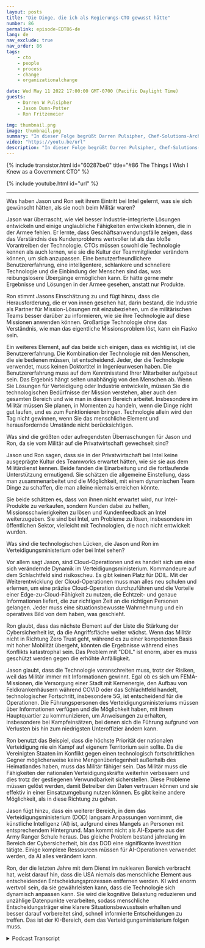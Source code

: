 ```yaml
---
layout: posts
title: "Die Dinge, die ich als Regierungs-CTO gewusst hätte"
number: 86
permalink: episode-EDT86-de
lang: de
nav_exclude: true
nav_order: 86
tags:
    - cto
    - people
    - process
    - change
    - organizationalchange

date: Wed May 11 2022 17:00:00 GMT-0700 (Pacific Daylight Time)
guests:
    - Darren W Pulsipher
    - Jason Dunn-Potter
    - Ron Fritzemeier

img: thumbnail.png
image: thumbnail.png
summary: "In dieser Folge begrüßt Darren Pulsipher, Chef-Solutions-Architekt im öffentlichen Sektor bei Intel, die speziellen Gäste Jason Dunn-Potter, ehemaliger Chief Warrant Officer der US Army, und Ron Fritzemeier, ehemaliger Rear Admiral der US Navy. Beide sind nun seit fünf Monaten als Solutions Architects und Missionsspezialisten im Team des Verteidigungsministeriums bei Intel tätig."
video: "https://youtu.be/url"
description: "In dieser Folge begrüßt Darren Pulsipher, Chef-Solutions-Architekt im öffentlichen Sektor bei Intel, die speziellen Gäste Jason Dunn-Potter, ehemaliger Chief Warrant Officer der US Army, und Ron Fritzemeier, ehemaliger Rear Admiral der US Navy. Beide sind nun seit fünf Monaten als Solutions Architects und Missionsspezialisten im Team des Verteidigungsministeriums bei Intel tätig."
---
```


<div>
{% include transistor.html id="60287be0" title="#86 The Things I Wish I Knew as a Government CTO" %}

{% include youtube.html id="url" %}
</div>

---

Was haben Jason und Ron seit ihrem Eintritt bei Intel gelernt, was sie sich gewünscht hätten, als sie noch beim Militär waren?

Jason war überrascht, wie viel besser Industrie-integrierte Lösungen entwickeln und einige unglaubliche Fähigkeiten entwickeln können, die in der Armee fehlen. Er lernte, dass Geschäftsanwendungsfälle zeigen, dass das Verständnis des Kundenproblems wertvoller ist als das bloße Vorantreiben der Technologie. CTOs müssen sowohl die Technologie kennen als auch lernen, wie sie die Kultur der Teammitglieder verändern können, um sich anzupassen. Eine benutzerfreundlichere Benutzererfahrung, eine intelligentere, schlankere und schnellere Technologie und die Einbindung der Menschen sind das, was reibungslosere Übergänge ermöglichen kann. Er hätte gerne mehr Ergebnisse und Lösungen in der Armee gesehen, anstatt nur Produkte.

Ron stimmt Jasons Einschätzung zu und fügt hinzu, dass die Herausforderung, die er von innen gesehen hat, darin bestand, die Industrie als Partner für Mission-Lösungen mit einzubeziehen, um die militärischen Teams besser darüber zu informieren, wie sie ihre Technologie auf diese Missionen anwenden können. Großartige Technologie ohne das Verständnis, wie man das eigentliche Missionsproblem löst, kann ein Fiasko sein.

Ein weiteres Element, auf das beide sich einigen, dass es wichtig ist, ist die Benutzererfahrung. Die Kombination der Technologie mit den Menschen, die sie bedienen müssen, ist entscheidend. Jeder, der die Technologie verwendet, muss keinen Doktortitel in Ingenieurwesen haben. Die Benutzererfahrung muss auf dem Kenntnisstand Ihrer Mitarbeiter aufgebaut sein. Das Ergebnis hängt selten unabhängig von den Menschen ab. Wenn Sie Lösungen für Verteidigung oder Industrie entwickeln, müssen Sie die technologischen Bedürfnisse der Mission verstehen, aber auch den gesamten Bereich und wie man in diesem Bereich arbeitet. Insbesondere im Militär müssen Sie planen, in Momenten zu handeln, wenn die Dinge nicht gut laufen, und es zum Funktionieren bringen. Technologie allein wird den Tag nicht gewinnen, wenn Sie das menschliche Element und herausfordernde Umstände nicht berücksichtigen.

Was sind die größten oder aufregendsten Überraschungen für Jason und Ron, da sie vom Militär auf die Privatwirtschaft gewechselt sind?

Jason und Ron sagen, dass sie in der Privatwirtschaft bei Intel keine ausgeprägte Kultur des Teamworks erwartet hätten, wie sie sie aus dem Militärdienst kennen. Beide fanden die Einarbeitung und die fortlaufende Unterstützung ermutigend. Sie schätzen die allgemeine Einstellung, dass man zusammenarbeitet und die Möglichkeit, mit einem dynamischen Team Dinge zu schaffen, die man alleine niemals erreichen könnte.

Sie beide schätzen es, dass von ihnen nicht erwartet wird, nur Intel-Produkte zu verkaufen, sondern Kunden dabei zu helfen, Missionsschwierigkeiten zu lösen und Kundenfeedback an Intel weiterzugeben. Sie sind bei Intel, um Probleme zu lösen, insbesondere im öffentlichen Sektor, vielleicht mit Technologien, die noch nicht entwickelt wurden.

Was sind die technologischen Lücken, die Jason und Ron im Verteidigungsministerium oder bei Intel sehen?

Vor allem sagt Jason, sind Cloud-Operationen und es handelt sich um eine sich verändernde Dynamik im Verteidigungsministerium. Kommandeure auf dem Schlachtfeld sind risikoscheu. Es gibt keinen Platz für DDIL. Mit der Weiterentwicklung der Cloud-Operationen muss man alles neu schulen und erlernen, um eine präzise Cloud-Operation durchzuführen und die Vorteile einer Edge-zu-Cloud-Fähigkeit zu nutzen, die Echtzeit- und genaue Informationen liefert, die zur richtigen Zeit an die richtigen Personen gelangen. Jeder muss eine situationsbewusste Wahrnehmung und ein operatives Bild von dem haben, was geschieht.

Ron glaubt, dass das nächste Element auf der Liste die Stärkung der Cybersicherheit ist, da die Angriffsfläche weiter wächst. Wenn das Militär nicht in Richtung Zero Trust geht, während es zu einer kompetenten Basis mit hoher Mobilität übergeht, könnten die Ergebnisse während eines Konflikts katastrophal sein. Das Problem mit "DDIL" ist enorm, aber es muss geschützt werden gegen die erhöhte Anfälligkeit.

Jason glaubt, dass die Technologie voranschreiten muss, trotz der Risiken, weil das Militär immer mit Informationen gewinnt. Egal ob es sich um FEMA-Missionen, die Versorgung einer Stadt mit Kernenergie, den Aufbau von Feldkrankenhäusern während COVID oder das Schlachtfeld handelt, technologischer Fortschritt, insbesondere 5G, ist entscheidend für die Operationen. Die Führungspersonen des Verteidigungsministeriums müssen über Informationen verfügen und die Möglichkeit haben, mit ihrem Hauptquartier zu kommunizieren, um Anweisungen zu erhalten, insbesondere bei Kampfeinsätzen, bei denen sich die Führung aufgrund von Verlusten bis hin zum niedrigsten Unteroffizier ändern kann.

Ron benutzt das Beispiel, dass die höchste Priorität der nationalen Verteidigung nie ein Kampf auf eigenem Territorium sein sollte. Da die Vereinigten Staaten im Konflikt gegen einen technologisch fortschrittlichen Gegner möglicherweise keine Mengenüberlegenheit außerhalb des Heimatlandes haben, muss das Militär fähiger sein. Das Militär muss die Fähigkeiten der nationalen Verteidigungskräfte weiterhin verbessern und dies trotz der gestiegenen Verwundbarkeit sicherstellen. Diese Probleme müssen gelöst werden, damit Betreiber den Daten vertrauen können und sie effektiv in einer Einsatzumgebung nutzen können. Es gibt keine andere Möglichkeit, als in diese Richtung zu gehen.

Jason fügt hinzu, dass ein weiterer Bereich, in dem das Verteidigungsministerium (DOD) langsam Anpassungen vornimmt, die künstliche Intelligenz (AI) ist, aufgrund eines Mangels an Personen mit entsprechendem Hintergrund. Man kommt nicht als AI-Experte aus der Army Ranger Schule heraus. Das gleiche Problem bestand jahrelang im Bereich der Cybersicherheit, bis das DOD eine signifikante Investition tätigte. Einige komplexe Ressourcen müssen für AI-Operationen verwendet werden, da AI alles verändern kann.

Ron, der die letzten Jahre mit dem Dienst im nuklearen Bereich verbracht hat, weist darauf hin, dass die USA niemals das menschliche Element aus entscheidenden Entscheidungsprozessen entfernen werden. KI wird enorm wertvoll sein, da sie gewährleisten kann, dass die Technologie sich dynamisch anpassen kann. Sie wird die kognitive Belastung reduzieren und unzählige Datenpunkte verarbeiten, sodass menschliche Entscheidungsträger eine klarere Situationsbewusstsein erhalten und besser darauf vorbereitet sind, schnell informierte Entscheidungen zu treffen. Das ist der KI-Bereich, dem das Verteidigungsministerium folgen muss.



<details>
<summary> Podcast Transcript </summary>

<p></p>

</details>
